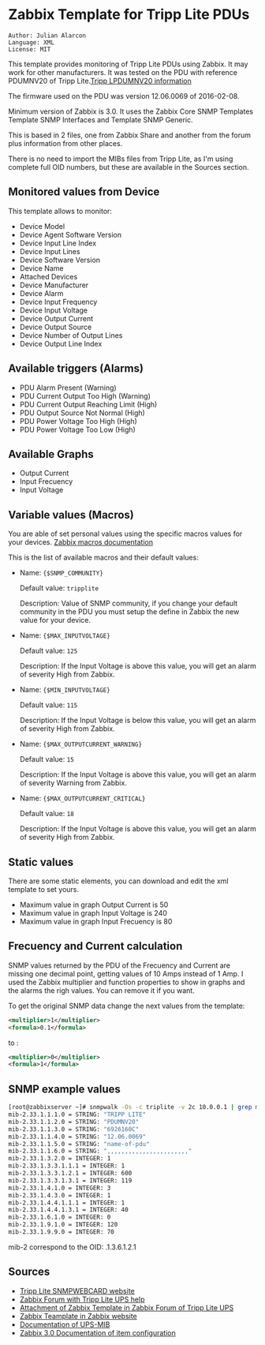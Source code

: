# Zabbix Template for Tripp Lite PDUs

    Author: Julian Alarcon
    Language: XML
    License: MIT

This template provides monitoring of Tripp Lite PDUs using Zabbix. It may work for other manufacturers.
It was tested on the PDU with reference PDUMNV20 of Tripp Lite.[Tripp LPDUMNV20 information](https://www.tripplite.com/1.9kw-single-phase-monitored-pdu-120v-outlets-24-5-15-20r-l5-20p-5-20p-adapter-0u-vertical-70-in-taa~PDUMNV20/)

The firmware used on the PDU was version 12.06.0069 of 2016-02-08.

Minimum version of Zabbix is 3.0.
It uses the Zabbix Core SNMP Templates Template SNMP Interfaces and Template SNMP Generic.

This is based in 2 files, one from Zabbix Share and another from the forum plus information from other places.

There is no need to import the MIBs files from Tripp Lite, as I'm using complete full OID numbers, but these are available in the Sources section.

## Monitored values from Device

This template allows to monitor:

* Device Model
* Device Agent Software Version
* Device Input Line Index
* Device Input Lines
* Device Software Version
* Device Name
* Attached Devices
* Device Manufacturer
* Device Alarm
* Device Input Frequency
* Device Input Voltage
* Device Output Current
* Device Output Source
* Device Number of Output Lines
* Device Output Line Index

## Available triggers (Alarms)

* PDU Alarm Present (Warning)
* PDU Current Output Too High (Warning)
* PDU Current Output Reaching Limit (High)
* PDU Output Source Not Normal (High)
* PDU Power Voltage Too High (High)
* PDU Power Voltage Too Low (High)

## Available Graphs

* Output Current
* Input Frecuency
* Input Voltage

## Variable values (Macros)

You are able of set personal values using the specific macros values for your devices. [Zabbix macros documentation](https://www.zabbix.com/documentation/3.0/manual/config/macros/usermacros)

This is the list of available macros and their default values:

* Name: `{$SNMP_COMMUNITY}`

  Default value: `tripplite`

  Description: Value of SNMP community, if you change your default community in the PDU you must setup the define in Zabbix the new value for your device.

* Name: `{$MAX_INPUTVOLTAGE}`

  Default value: `125`

  Description: If the Input Voltage is above this value, you will get an alarm of severity High from Zabbix.

* Name: `{$MIN_INPUTVOLTAGE}`

  Default value: `115`

  Description: If the Input Voltage is below this value, you will get an alarm of severity High from Zabbix.

* Name: `{$MAX_OUTPUTCURRENT_WARNING}`

  Default value: `15`

  Description: If the Input Voltage is above this value, you will get an alarm of severity Warning from Zabbix.

* Name: `{$MAX_OUTPUTCURRENT_CRITICAL}`

  Default value: `18`

  Description: If the Input Voltage is above this value, you will get an alarm  of severity High from Zabbix.

## Static values

There are some static elements, you can download and edit the xml template to set yours.

* Maximum value in graph Output Current is 50
* Maximum value in graph Input Voltage is 240
* Maximum value in graph Input Frecuency is 80

## Frecuency and Current calculation

SNMP values returned by the PDU of the Frecuency and Current are missing one decimal point, getting values of 10 Amps instead of 1 Amp.
I used the Zabbix multiplier and function properties to show in graphs and the alarms the righ values. You can remove it if you want.

To get the original SNMP data change the next values from the template:

```xml
<multiplier>1</multiplier>
<formula>0.1</formula>
```

to :

```xml
<multiplier>0</multiplier>
<formula>1</formula>
```

## SNMP example values

```bash
[root@zabbixserver ~]# snmpwalk -Os -c triplite -v 2c 10.0.0.1 | grep mib
mib-2.33.1.1.1.0 = STRING: "TRIPP LITE"
mib-2.33.1.1.2.0 = STRING: "PDUMNV20"
mib-2.33.1.1.3.0 = STRING: "6926160C"
mib-2.33.1.1.4.0 = STRING: "12.06.0069"
mib-2.33.1.1.5.0 = STRING: "name-of-pdu"
mib-2.33.1.1.6.0 = STRING: ",,,,,,,,,,,,,,,,,,,,,,,"
mib-2.33.1.3.2.0 = INTEGER: 1
mib-2.33.1.3.3.1.1.1 = INTEGER: 1
mib-2.33.1.3.3.1.2.1 = INTEGER: 600
mib-2.33.1.3.3.1.3.1 = INTEGER: 119
mib-2.33.1.4.1.0 = INTEGER: 3
mib-2.33.1.4.3.0 = INTEGER: 1
mib-2.33.1.4.4.1.1.1 = INTEGER: 1
mib-2.33.1.4.4.1.3.1 = INTEGER: 40
mib-2.33.1.6.1.0 = INTEGER: 0
mib-2.33.1.9.1.0 = INTEGER: 120
mib-2.33.1.9.9.0 = INTEGER: 70
```

mib-2 correspond to the OID: .1.3.6.1.2.1

## Sources

* [Tripp Lite SNMPWEBCARD website](https://www.tripplite.com/support/SNMPWEBCARD)
* [Zabbix Forum with Tripp Lite UPS help](https://www.zabbix.com/forum/showthread.php?t=53910)
* [Attachment of Zabbix Template in Zabbix Forum of Tripp Lite UPS](https://www.zabbix.com/forum/attachment.php?attachmentid=9129&d=1466024491)
* [Zabbix Teamplate in Zabbix website](https://share.zabbix.com/power-ups/tripplite-ups)
* [Documentation of UPS-MIB](http://pydoc.net/pysnmp-mibs/0.1.6/pysnmp_mibs.UPS-MIB/)
* [Zabbix 3.0 Documentation of item configuration](https://www.zabbix.com/documentation/3.0/manual/config/items/item)